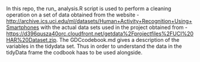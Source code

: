 In this repo, the run_ analysis.R script is used to perform a cleaning operation on a set of data obtained from the website - http://archive.ics.uci.edu/ml/datasets/Human+Activity+Recognition+Using+Smartphones with the actual data  sets used in the project obtained from - https://d396qusza40orc.cloudfront.net/getdata%2Fprojectfiles%2FUCI%20HAR%20Dataset.zip. The GDCcodebook.md gives a description of the variables in the tidydata set. Thus in order to understand the data in the tidyData frame the codbook haas to be used alongside.
